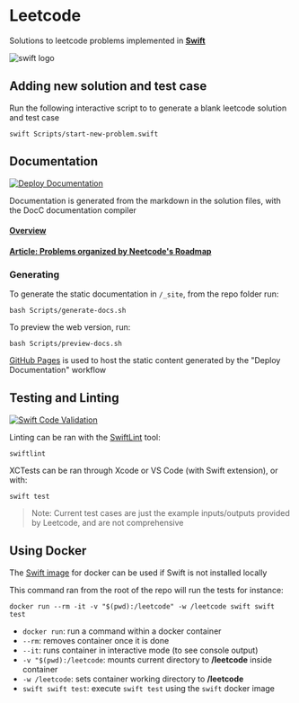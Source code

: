 # Leetcode

Solutions to leetcode problems implemented in **[Swift](https://www.swift.org/)**

![swift logo](https://www.swift.org/assets/images/swift.svg)

## Adding new solution and test case

Run the following interactive script to to generate a blank leetcode solution and test case

```
swift Scripts/start-new-problem.swift
```
## Documentation

[![Deploy Documentation](https://github.com/rossmassey/leetcode/actions/workflows/gh-pages.yml/badge.svg)](https://github.com/rossmassey/leetcode/actions/workflows/gh-pages.yml)


Documentation is generated from the markdown in the solution files, with the DocC documentation compiler

#### [Overview](https://rossmassey.github.io/leetcode/documentation/leetcode/)

#### [Article: Problems organized by Neetcode's Roadmap](https://rossmassey.github.io/leetcode/documentation/leetcode/index)

### Generating

To generate the static documentation in `/_site`, from the repo folder run:

```
bash Scripts/generate-docs.sh
```

To preview the web version, run:

```
bash Scripts/preview-docs.sh
```

[GitHub Pages](https://pages.github.com/) is used to host the static content generated by the "Deploy Documentation" workflow

## Testing and Linting

[![Swift Code Validation](https://github.com/rossmassey/leetcode/actions/workflows/swift.yml/badge.svg)](https://github.com/rossmassey/leetcode/actions/workflows/swift.yml)

Linting can be ran with the [SwiftLint](https://github.com/realm/SwiftLint) tool:

```
swiftlint
```

XCTests can be ran through Xcode or VS Code (with Swift extension), or with:

```
swift test
```

> Note: Current test cases are just the example inputs/outputs provided by Leetcode, and are not comprehensive

## Using Docker

The [Swift image](https://github.com/apple/swift-docker) for docker can be used if Swift is not installed locally

This command ran from the root of the repo will run the tests for instance:

```
docker run --rm -it -v "$(pwd):/leetcode" -w /leetcode swift swift test
```
- `docker run`: run a command within a docker container
- `--rm`: removes container once it is done
- `--it`: runs container in interactive mode (to see console output)
- `-v "$(pwd):/leetcode`: mounts current directory to **/leetcode** inside container
- `-w /leetcode`: sets container working directory to **/leetcode**
- `swift swift test`: execute `swift test` using the `swift` docker image